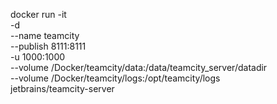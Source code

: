 docker run 
-it \
-d \
--name teamcity \
--publish 8111:8111 \
-u 1000:1000 \
--volume /Docker/teamcity/data:/data/teamcity_server/datadir \
--volume /Docker/teamcity/logs:/opt/teamcity/logs \
jetbrains/teamcity-server